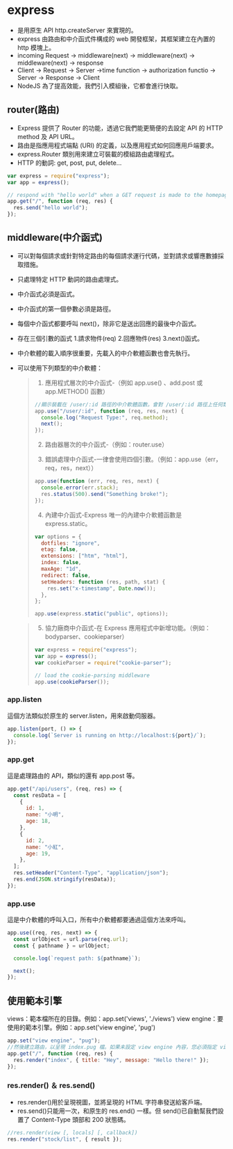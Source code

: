 # express

- 是用原生 API http.createServer 來實現的。
- express 由路由和中介函式件構成的 web 開發框架，其框架建立在內置的 http 模塊上。
- incoming Request -> middleware(next) -> middleware(next) -> middleware(next) -> response
- Client -> Request -> Server ->time function -> authorization functio -> Server -> Response -> Client
- NodeJS 為了提高效能，我們引入模組後，它都會進行快取。

## router(路由)

- Express 提供了 Router 的功能，透過它我們能更簡便的去設定 API 的 HTTP method 及 API URL。
- 路由是指應用程式端點 (URI) 的定義，以及應用程式如何回應用戶端要求。
- express.Router 類別用來建立可裝載的模組路由處理程式。
- HTTP 的動詞: get, post, put, delete...

```js
var express = require("express");
var app = express();

// respond with "hello world" when a GET request is made to the homepage
app.get("/", function (req, res) {
  res.send("hello world");
});
```

## middleware(中介函式)

- 可以對每個請求或針對特定路由的每個請求運行代碼，並對請求或響應數據採取措施。
- 只處理特定 HTTP 動詞的路由處理式。
- 中介函式必須是函式。
- 中介函式的第一個參數必須是路徑。
- 每個中介函式都要呼叫 next()，除非它是送出回應的最後中介函式。
- 存在三個引數的函式 1.請求物件(req) 2.回應物件(res) 3.next()函式。
- 中介軟體的載入順序很重要，先載入的中介軟體函數也會先執行。
- 可以使用下列類型的中介軟體：

  > 1. 應用程式層次的中介函式-（例如 app.use() 、add.post 或 app.METHOD() 函數）
  >
  > ```js
  > //顯示裝載在 /user/:id 路徑的中介軟體函數。會對 /user/:id 路徑上任何類型的 HTTP 要求，執行此函數。
  > app.use("/user/:id", function (req, res, next) {
  >   console.log("Request Type:", req.method);
  >   next();
  > });
  > ```
  >
  > 2. 路由器層次的中介函式-（例如：router.use）
  >
  > 3. 錯誤處理中介函式-一律會使用四個引數。（例如：app.use（err，req，res，next））
  >
  > ```js
  > app.use(function (err, req, res, next) {
  >   console.error(err.stack);
  >   res.status(500).send("Something broke!");
  > });
  > ```
  >
  > 4. 內建中介函式-Express 唯一的內建中介軟體函數是 express.static。
  >
  > ```js
  > var options = {
  >   dotfiles: "ignore",
  >   etag: false,
  >   extensions: ["htm", "html"],
  >   index: false,
  >   maxAge: "1d",
  >   redirect: false,
  >   setHeaders: function (res, path, stat) {
  >     res.set("x-timestamp", Date.now());
  >   },
  > };
  >
  > app.use(express.static("public", options));
  > ```

  > 5. 協力廠商中介函式-在 Express 應用程式中新增功能。（例如：bodyparser、cookieparser）
  >
  > ```js
  > var express = require("express");
  > var app = express();
  > var cookieParser = require("cookie-parser");
  >
  > // load the cookie-parsing middleware
  > app.use(cookieParser());
  > ```

### app.listen

這個方法類似於原生的 server.listen，用來啟動伺服器。

```js
app.listen(port, () => {
  console.log(`Server is running on http://localhost:${port}/`);
});
```

### app.get

這是處理路由的 API，類似的還有 app.post 等。

```js
app.get("/api/users", (req, res) => {
  const resData = [
    {
      id: 1,
      name: "小明",
      age: 18,
    },
    {
      id: 2,
      name: "小紅",
      age: 19,
    },
  ];
  res.setHeader("Content-Type", "application/json");
  res.end(JSON.stringify(resData));
});
```

### app.use

這是中介軟體的呼叫入口，所有中介軟體都要通過這個方法來呼叫。

```js
app.use((req, res, next) => {
  const urlObject = url.parse(req.url);
  const { pathname } = urlObject;

  console.log(`request path: ${pathname}`);

  next();
});
```

## 使用範本引擎

views：範本檔所在的目錄。例如：app.set('views', './views')
view engine：要使用的範本引擎。例如：app.set('view engine', 'pug')

```js
app.set("view engine", "pug");
//然後建立路由，以呈現 index.pug 檔。如果未設定 view engine 內容，您必須指定 view 檔的副檔名。
app.get("/", function (req, res) {
  res.render("index", { title: "Hey", message: "Hello there!" });
});
```

### res.render() ＆ res.send()

- res.render()用於呈現視圖，並將呈現的 HTML 字符串發送給客戶端。
- res.send()只能用一次，和原生的 res.end() 一樣。但 send()已自動幫我們設置了 Content-Type 頭部和 200 狀態碼。

```js
//res.render(view [, locals] [, callback])
res.render("stock/list", { result });
```
